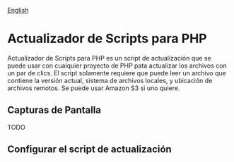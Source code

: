 [English](readme.md)

# Actualizador de Scripts para PHP

Actualizador de Scripts para PHP es un script de actualización que se puede usar con cualquier proyecto de PHP pata actualizar los archivos con un par de clics.
El script solamente requiere que puede leer un archivo que contiene la versión actual, sistema de archivos locales, y ubicación de archivos remotos. Se puede
usar Amazon S3 si uno quiere.

## Capturas de Pantalla

TODO

## Configurar el script de actualización